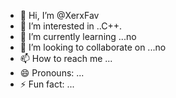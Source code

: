 - 👋 Hi, I’m @XerxFav
- 👀 I’m interested in ..C++.
- 🌱 I’m currently learning ...no
- 💞️ I’m looking to collaborate on ...no
- 📫 How to reach me ...
- 😄 Pronouns: ...
- ⚡ Fun fact: ...

<!---
XerxFav/XerxFav is a ✨ special ✨ repository because its `README.md` (this file) appears on your GitHub profile.
You can click the Preview link to take a look at your changes.
--->
